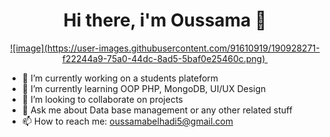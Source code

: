 <h1 align="center">Hi there, i'm Oussama 👋</h1>

<p align="center">
  
  <a href="https://www.linkedin.com/in/belhadi-oussama-211174209/">
    ![image](https://user-images.githubusercontent.com/91610919/190928271-f22244a9-75a0-44dc-8ad5-5baf0e25460c.png)
  <a href=""><img src=""/></a>
  
</p>

- 🔭 I’m currently working on a students plateform
- 🌱 I’m currently learning OOP PHP, MongoDB, UI/UX Design
- 👯 I’m looking to collaborate on projects
- 💬 Ask me about Data base management or any other related stuff
- 📫 How to reach me: oussamabelhadi5@gmail.com



<!--
Here are some ideas to get you started:

- 😄 Pronouns: ...

- ⚡ Fun fact: ...

- 🤔 I’m looking for help with ...

-->
